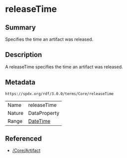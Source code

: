 <!-- Automatically generated by spec-parser v2.1.0 on 2024-06-17T15:44:58.460830+00:00 -->
<!-- SPDX-License-Identifier: Community-Spec-1.0 -->

# releaseTime

## Summary

Specifies the time an artifact was released.


## Description

A releaseTime specifies the time an artifact was released.


## Metadata

`https://spdx.org/rdf/3.0.0/terms/Core/releaseTime`


| | |
|---|---|
| Name | releaseTime |
| Nature | DataProperty |
| Range | [DateTime](../Datatypes/DateTime.md) |




## Referenced

- [/Core/Artifact](../../Core/Classes/Artifact.md)

